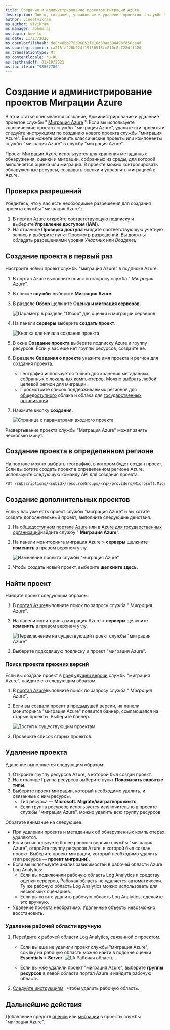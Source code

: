 ```yaml
---
title: Создание и администрирование проектов Миграции Azure
description: Поиск, создание, управление и удаление проектов в службе "миграция Azure".
author: vineetvikram
ms.author: vivikram
ms.manager: abhemraj
ms.topic: how-to
ms.date: 11/23/2020
ms.openlocfilehash: de0c48bb775b96052fe16d60aa58049bfd58ca4d
ms.sourcegitcommit: ca215fa220b924f19f56513fc810c8c728dff420
ms.translationtype: MT
ms.contentlocale: ru-RU
ms.lasthandoff: 01/19/2021
ms.locfileid: "98567780"
---
```

# <a name="create-and-manage-azure-migrate-projects"></a>Создание и администрирование проектов Миграции Azure

В этой статье описывается создание, Администрирование и удаление проектов службы " [Миграция Azure](migrate-services-overview.md) ". Если вы используете классические проекты службы "миграция Azure", удалите эти проекты и следуйте инструкциям по созданию нового проекта службы "миграция Azure". Вы не можете обновить классические проекты или компоненты службы "миграция Azure" в службу "миграция Azure".

Проект Миграции Azure используется для хранения метаданных обнаружения, оценки и миграции, собранных из среды, для которой выполняется оценка или миграция. В проекте можно контролировать обнаруженные ресурсы, создавать оценки и управлять миграцией в Azure.  

## <a name="verify-permissions"></a>Проверка разрешений

Убедитесь, что у вас есть необходимые разрешения для создания проекта службы "миграция Azure":

1. В портал Azure откройте соответствующую подписку и выберите **Управление доступом (IAM)**.
2. На странице **Проверка доступа** найдите соответствующую учетную запись и выберите пункт Просмотр разрешений. Вы должны обладать разрешениями уровня *Участник* или *Владелец*. 


## <a name="create-a-project-for-the-first-time"></a>Создание проекта в первый раз

Настройте новый проект службы "миграция Azure" в подписке Azure.

1. В портал Azure выполните поиск по запросу служба " *Миграция Azure*".
2. В списке **службы** выберите **Миграция Azure**.
3. В разделе **Обзор** щелкните **Оценка и миграция серверов**.

    ![Параметр в разделе "Обзор" для оценки и миграции серверов](./media/create-manage-projects/assess-migrate-servers.png)

4. На панели **серверы** выберите **создать проект**.

    ![Кнопка для начала создания проекта](./media/create-manage-projects/create-project.png)

5. В окне **Создание проекта** выберите подписку Azure и группу ресурсов. Если у вас еще нет группы ресурсов, создайте ее.
6. В разделе **Сведения о проекте** укажите имя проекта и регион для создания проекта.
    - География используется только для хранения метаданных, собранных с локальных компьютеров. Можно выбрать любой целевой регион для миграции. 
    - Просмотрите список поддерживаемых регионов для [общедоступного](migrate-support-matrix.md#supported-geographies-public-cloud) облака и облака для [государственных организаций](migrate-support-matrix.md#supported-geographies-azure-government).

8. Нажмите кнопку **создания**.

   ![Страница с параметрами входного проекта](./media/create-manage-projects/project-details.png)


Развертывание проекта службы "Миграция Azure" может занять несколько минут.

## <a name="create-a-project-in-a-specific-region"></a>Создание проекта в определенном регионе

На портале можно выбрать географию, в котором будет создан проект. Если вы хотите создать проект в определенном регионе Azure, используйте следующую команду API для создания проекта.

```rest
PUT /subscriptions/<subid>/resourceGroups/<rg>/providers/Microsoft.Migrate/MigrateProjects/<mymigrateprojectname>?api-version=2018-09-01-preview "{location: 'centralus', properties: {}}"
```

## <a name="create-additional-projects"></a>Создание дополнительных проектов

Если у вас уже есть проект службы "миграция Azure" и вы хотите создать дополнительный проект, выполните следующие действия.  

1. На [общедоступном портале Azure](https://portal.azure.com) или в [Azure для государственных организаций](https://portal.azure.us)найдите службу " **Миграция Azure**".
2. На панели мониторинга миграция Azure > **серверы** щелкните **изменить** в правом верхнем углу.

   ![Изменение проекта службы "миграция Azure"](./media/create-manage-projects/switch-project.png)

3. Чтобы создать новый проект, выберите **щелкните здесь**.


## <a name="find-a-project"></a>Найти проект

Найдите проект следующим образом:

1. В [портал Azure](https://portal.azure.com)выполните поиск по запросу служба " *Миграция Azure*".
2. На панели мониторинга миграция Azure > **серверы** щелкните **изменить** в правом верхнем углу.

    ![Переключение на существующий проект службы "миграция Azure"](./media/create-manage-projects/switch-project.png)

3. Выберите подходящую подписку и проект "миграция Azure".


### <a name="find-a-legacy-project"></a>Поиск проекта прежних версий

Если вы создали проект в [предыдущей версии](migrate-services-overview.md#azure-migrate-versions) службы "миграция Azure", найдите его следующим образом:

1. В [портал Azure](https://portal.azure.com)выполните поиск по запросу служба " *Миграция Azure*".
2. Если вы создали проект в предыдущей версии, на панели мониторинга "миграция Azure" появится баннер, ссылающаяся на старые проекты. Выберите баннер.

    ![Доступ к существующим проектам](./media/create-manage-projects/access-existing-projects.png)

3. Проверьте список старых проектов.


## <a name="delete-a-project"></a>Удаление проекта

Удаление выполняется следующим образом:

1. Откройте группу ресурсов Azure, в которой был создан проект.
2. На странице Группа ресурсов выберите пункт **Показывать скрытые типы**.
3. Выберите проект миграции, который необходимо удалить, и связанные с ним ресурсы.
    - Тип ресурса — **Microsoft. Migrate/мигратепрожектс**.
    - Если группа ресурсов используется исключительно в проекте службы "миграция Azure", можно удалить всю группу ресурсов.

Обратите внимание на следующее.

- При удалении проекта и метаданных об обнаруженных компьютерах удаляются.
- Если вы используете более раннюю версию службы "миграция Azure", откройте группу ресурсов Azure, в которой был создан проект. Выберите проект миграции, который необходимо удалить (тип ресурса — **проект миграции**).
- Если вы используете анализ зависимостей в рабочей области Azure Log Analytics:
    - Если вы подключили рабочую область Log Analytics к средству оценки серверов, Рабочая область не удаляется автоматически. Ту же рабочую область Log Analytics можно использовать для нескольких сценариев.
    - Если вы хотите удалить рабочую область Log Analytics, сделайте это вручную.
- Удаление проекта необратимо. Удаленные объекты невозможно восстановить.

### <a name="delete-a-workspace-manually"></a>Удаление рабочей области вручную

1. Перейдите к рабочей области Log Analytics, связанной с проектом.

    - Если вы еще не удалили проект службы "миграция Azure", ссылку на рабочую область можно найти в подокне оценки **Essentials**  >  **Server**.
       ![LA Рабочая область ](./media/create-manage-projects/loganalytics-workspace.png) .
       
    - Если вы уже удалили проект "миграция Azure", выберите **группы ресурсов** в левой области портал Azure и найдите рабочую область.
       
2. [Следуйте инструкциям](../azure-monitor/platform/delete-workspace.md) , чтобы удалить рабочую область.

## <a name="next-steps"></a>Дальнейшие действия

Добавление средств [оценки](how-to-assess.md) или [миграции](how-to-migrate.md) в проекты службы "миграция Azure".
